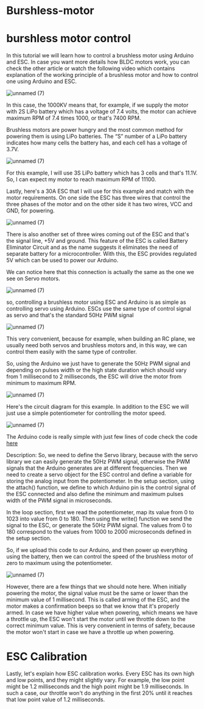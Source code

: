 # Burshless-motor
# burshless motor control 
In this tutorial we will learn how to control a brushless motor using Arduino and ESC. In case you want more details how BLDC motors work, you can check the other article or watch the following video which contains explanation of the working principle of a brushless motor and how to control one using Arduino and ESC.

![unnamed (7)](https://user-images.githubusercontent.com/108008564/184463219-360185fb-1738-410f-ba5b-0f49688a0757.jpg)

In this case, the 1000KV means that, for example, if we supply the motor with 2S LiPo battery which has a voltage of 7.4 volts, the motor can achieve maximum RPM of 7.4 times 1000, or that's 7400 RPM.

 Brushless motors are power hungry and the most common method for powering them is using LiPo batteries.  The “S” number of a LiPo battery indicates how many cells the battery has, and each cell has a voltage of 3.7V.

![unnamed (7)](https://user-images.githubusercontent.com/108008564/184463322-9d4164a1-c980-44a5-83dc-a84bbed5ae13.jpg)

For this example, I will use 3S LiPo battery which has 3 cells and that's 11.1V.  So, I can expect my motor to reach maximum RPM of 11100.

 Lastly, here's a 30A ESC that I will use for this example and match with the motor requirements.  On one side the ESC has three wires that control the three phases of the motor and on the other side it has two wires, VCC and GND, for powering.

![unnamed (7)](https://user-images.githubusercontent.com/108008564/184463390-7cb9038b-bf9a-47f0-b8d8-14e82754a604.jpg)

There is also another set of three wires coming out of the ESC and that's the signal line, +5V and ground.  This feature of the ESC is called Battery Eliminator Circuit and as the name suggests it eliminates the need of separate battery for a microcontroller.  With this, the ESC provides regulated 5V which can be used to power our Arduino.

 We can notice here that this connection is actually the same as the one we see on Servo motors.

![unnamed (7)](https://user-images.githubusercontent.com/108008564/184463445-4b572a43-fed7-487d-bb44-ca7a5236d297.jpg)

so, controlling a brushless motor using ESC and Arduino is as simple as controlling servo using Arduino.  ESCs use the same type of control signal as servo and that's the standard 50Hz PWM signal

![unnamed (7)](https://user-images.githubusercontent.com/108008564/184463530-fb1c363c-1f79-4c1c-9f0e-48d6989a7eed.jpg)

This very convenient, because for example, when building an RC plane, we usually need both servos and brushless motors and, in this way, we can control them easily with the same type of controller.

 So, using the Arduino we just have to generate the 50Hz PWM signal and depending on pulses width or the high state duration which should vary from 1 millisecond to 2 milliseconds, the ESC will drive the motor from minimum to maximum RPM.

![unnamed (7)](https://user-images.githubusercontent.com/108008564/184463588-5be004a5-6a0b-4272-9167-7e708b4f9332.jpg)

Here's the circuit diagram for this example.  In addition to the ESC we will just use a simple potentiometer for controlling the motor speed.

![unnamed (7)](https://user-images.githubusercontent.com/108008564/184463657-3b5aaf34-4341-4d04-a747-765654467e65.jpg)

The Arduino code is really simple with just few lines of code check the code [here](https://github.com/nuhaalshareef/Burshless-motor/blob/main/Motor_control.ino)

Description: So, we need to define the Servo library, because with the servo library we can easily generate the 50Hz PWM signal, otherwise the PWM signals that the Arduino generates are at different frequencies.  Then we need to create a servo object for the ESC control and define a variable for storing the analog input from the potentiometer.  In the setup section, using the attach() function, we define to which Arduino pin is the control signal of the ESC connected and also define the minimum and maximum pulses width of the PWM signal in microseconds.

 In the loop section, first we read the potentiometer, map its value from 0 to 1023 into value from 0 to 180. Then using the write() function we send the signal to the ESC, or generate the 50Hz PWM signal.  The values ​​from 0 to 180 correspond to the values ​​from 1000 to 2000 microseconds defined in the setup section.

 So, if we upload this code to our Arduino, and then power up everything using the battery, then we can control the speed of the brushless motor of zero to maximum using the potentiometer.

![unnamed (7)](https://user-images.githubusercontent.com/108008564/184463762-3126b02c-ccaa-4b6d-9d09-f98b1814a9e9.jpg)

However, there are a few things that we should note here.  When initially powering the motor, the signal value must be the same or lower than the minimum value of 1 millisecond.  This is called arming of the ESC, and the motor makes a confirmation beeps so that we know that it's properly armed.  In case we have higher value when powering, which means we have a throttle up, the ESC won't start the motor until we throttle down to the correct minimum value.  This is very convenient in terms of safety, because the motor won't start in case we have a throttle up when powering.

# ESC Calibration

Lastly, let's explain how ESC calibration works.  Every ESC has its own high and low points, and they might slightly vary.  For example, the low point might be 1.2 milliseconds and the high point might be 1.9 milliseconds.  In such a case, our throttle won't do anything in the first 20% until it reaches that low point value of 1.2 milliseconds.
